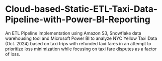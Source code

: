 # Cloud-based-Static-ETL-Taxi-Data-Pipeline-with-Power-BI-Reporting
An ETL Pipeline implementation using Amazon S3, Snowflake data warehousing tool and Microsoft Power BI to analyze NYC Yellow Taxi Data (Oct. 2024) based on taxi trips with refunded taxi fares in an attempt to prioritize loss minimization while focusing on taxi fare disputes as a factor of loss.
